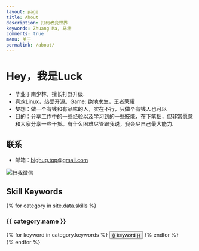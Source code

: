 ```yaml
---
layout: page
title: About
description: 打码改变世界
keywords: Zhuang Ma, 马壮
comments: true
menu: 关于
permalink: /about/
---
```



# Hey，我是Luck

- 毕业于南少林，擅长打野升级.
- 喜欢Linux，热爱开源。Game: 绝地求生，王者荣耀
- 梦想：做一个有钱和有品味的人，实在不行，只做个有钱人也可以
- 目的：分享工作中的一些经验以及学习到的一些技能，在下笔拙，但非常愿意和大家分享一些干货。有什么困难尽管跟我说，我会尽自己最大能力.

## 联系

- 邮箱：bighug.top@gmail.com

<img src="http://ocppiicaw.bkt.clouddn.com/me.jpg"  alt="扫我微信" />

## Skill Keywords

{% for category in site.data.skills %}
### {{ category.name }}
<div class="btn-inline">
{% for keyword in category.keywords %}
<button class="btn btn-outline" type="button">{{ keyword }}</button>
{% endfor %}
</div>
{% endfor %}
